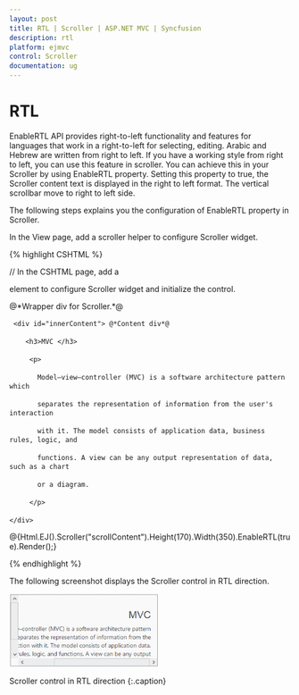 ```yaml
---
layout: post
title: RTL | Scroller | ASP.NET MVC | Syncfusion
description: rtl
platform: ejmvc
control: Scroller
documentation: ug
---
```


# RTL

EnableRTL API provides right-to-left functionality and features for languages that work in a right-to-left for selecting, editing. Arabic and Hebrew are written from right to left. If you have a working style from right to left, you can use this feature in scroller. You can achieve this in your Scroller by using EnableRTL property. Setting this property to true, the Scroller content text is displayed in the right to left format. The vertical scrollbar move to right to left side.

The following steps explains you the configuration of EnableRTL property in Scroller.

In the View page, add a scroller helper to configure Scroller widget.

{% highlight CSHTML %}

// In the CSHTML page, add a <div> element to configure Scroller widget and initialize the control.

<div id="scrollcontent">

  <div>  @*Wrapper div for Scroller.*@

     <div id="innerContent"> @*Content div*@

        <h3>MVC </h3>

         <p>

           Model–view–controller (MVC) is a software architecture pattern which   

           separates the representation of information from the user's interaction

           with it. The model consists of application data, business rules, logic, and

           functions. A view can be any output representation of data, such as a chart

           or a diagram.

         </p>

    </div>

  </div>

</div>

@{Html.EJ().Scroller("scrollContent").Height(170).Width(350).EnableRTL(true).Render();}

{% endhighlight %}

The following screenshot displays the Scroller control in RTL direction.

![](RTL_images/RTL_img1.png)

Scroller control in RTL direction
{:.caption}